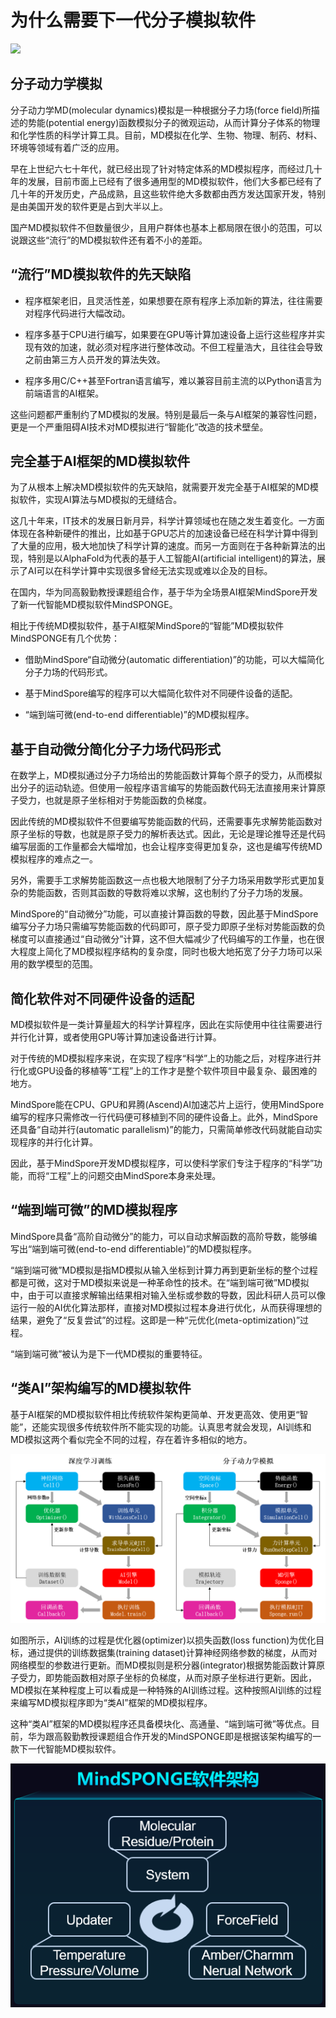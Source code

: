 # 为什么需要下一代分子模拟软件

<a href="https://gitee.com/mindspore/docs/blob/master/docs/mindsponge/docs/source_zh_cn/mindsponge/why.md" target="_blank"><img src="https://mindspore-website.obs.cn-north-4.myhuaweicloud.com/website-images/master/resource/_static/logo_source.png"></a>

## 分子动力学模拟

分子动力学MD(molecular dynamics)模拟是一种根据分子力场(force field)所描述的势能(potential energy)函数模拟分子的微观运动，从而计算分子体系的物理和化学性质的科学计算工具。目前，MD模拟在化学、生物、物理、制药、材料、环境等领域有着广泛的应用。

早在上世纪六七十年代，就已经出现了针对特定体系的MD模拟程序，而经过几十年的发展，目前市面上已经有了很多通用型的MD模拟软件，他们大多都已经有了几十年的开发历史，产品成熟，且这些软件绝大多数都由西方发达国家开发，特别是由美国开发的软件更是占到大半以上。

国产MD模拟软件不但数量很少，且用户群体也基本上都局限在很小的范围，可以说跟这些“流行”的MD模拟软件还有着不小的差距。

## “流行”MD模拟软件的先天缺陷

- 程序框架老旧，且灵活性差，如果想要在原有程序上添加新的算法，往往需要对程序代码进行大幅改动。

- 程序多基于CPU进行编写，如果要在GPU等计算加速设备上运行这些程序并实现有效的加速，就必须对程序进行整体改动。不但工程量浩大，且往往会导致之前由第三方人员开发的算法失效。

- 程序多用C/C++甚至Fortran语言编写，难以兼容目前主流的以Python语言为前端语言的AI框架。

这些问题都严重制约了MD模拟的发展。特别是最后一条与AI框架的兼容性问题，更是一个严重阻碍AI技术对MD模拟进行“智能化”改造的技术壁垒。

## 完全基于AI框架的MD模拟软件

为了从根本上解决MD模拟软件的先天缺陷，就需要开发完全基于AI框架的MD模拟软件，实现AI算法与MD模拟的无缝结合。

这几十年来，IT技术的发展日新月异，科学计算领域也在随之发生着变化。一方面体现在各种新硬件的推出，比如基于GPU芯片的加速设备已经在科学计算中得到了大量的应用，极大地加快了科学计算的速度。而另一方面则在于各种新算法的出现，特别是以AlphaFold为代表的基于人工智能AI(artificial intelligent)的算法，展示了AI可以在科学计算中实现很多曾经无法实现或难以企及的目标。

在国内，华为同高毅勤教授课题组合作，基于华为全场景AI框架MindSpore开发了新一代智能MD模拟软件MindSPONGE。

相比于传统MD模拟软件，基于AI框架MindSpore的“智能”MD模拟软件MindSPONGE有几个优势：

- 借助MindSpore“自动微分(automatic differentiation)”的功能，可以大幅简化分子力场的代码形式。

- 基于MindSpore编写的程序可以大幅简化软件对不同硬件设备的适配。

- “端到端可微(end-to-end differentiable)”的MD模拟程序。

## 基于自动微分简化分子力场代码形式

在数学上，MD模拟通过分子力场给出的势能函数计算每个原子的受力，从而模拟出分子的运动轨迹。但使用一般程序语言编写的势能函数代码无法直接用来计算原子受力，也就是原子坐标相对于势能函数的负梯度。

因此传统的MD模拟软件不但要编写势能函数的代码，还需要事先求解势能函数对原子坐标的导数，也就是原子受力的解析表达式。因此，无论是理论推导还是代码编写层面的工作量都会大幅增加，也会让程序变得更加复杂，这也是编写传统MD模拟程序的难点之一。

另外，需要手工求解势能函数这一点也极大地限制了分子力场采用数学形式更加复杂的势能函数，否则其函数的导数将难以求解，这也制约了分子力场的发展。

MindSpore的“自动微分”功能，可以直接计算函数的导数，因此基于MindSpore编写分子力场只需编写势能函数的代码即可，原子受力即原子坐标对势能函数的负梯度可以直接通过“自动微分”计算，这不但大幅减少了代码编写的工作量，也在很大程度上简化了MD模拟程序结构的复杂度，同时也极大地拓宽了分子力场可以采用的数学模型的范围。

## 简化软件对不同硬件设备的适配

MD模拟软件是一类计算量超大的科学计算程序，因此在实际使用中往往需要进行并行化计算，或者使用GPU等计算加速设备进行计算。

对于传统的MD模拟程序来说，在实现了程序“科学”上的功能之后，对程序进行并行化或GPU设备的移植等“工程”上的工作才是整个软件项目中最复杂、最困难的地方。

MindSpore能在CPU、GPU和昇腾(Ascend)AI加速芯片上运行，使用MindSpore编写的程序只需修改一行代码便可移植到不同的硬件设备上。此外，MindSpore还具备“自动并行(automatic parallelism)”的能力，只需简单修改代码就能自动实现程序的并行化计算。

因此，基于MindSpore开发MD模拟程序，可以使科学家们专注于程序的“科学”功能，而将“工程”上的问题交由MindSpore本身来处理。

## “端到端可微”的MD模拟程序

MindSpore具备“高阶自动微分”的能力，可以自动求解函数的高阶导数，能够编写出“端到端可微(end-to-end differentiable)”的MD模拟程序。

“端到端可微”MD模拟是指MD模拟从输入坐标到计算力再到更新坐标的整个过程都是可微，这对于MD模拟来说是一种革命性的技术。在“端到端可微”MD模拟中，由于可以直接求解输出结果相对输入坐标或参数的导数，因此科研人员可以像运行一般的AI优化算法那样，直接对MD模拟过程本身进行优化，从而获得理想的结果，避免了“反复尝试”的过程。这即是一种“元优化(meta-optimization)”过程。

“端到端可微”被认为是下一代MD模拟的重要特征。

## “类AI”架构编写的MD模拟软件

基于AI框架的MD模拟软件相比传统软件架构更简单、开发更高效、使用更“智能”，还能实现很多传统软件所不能实现的功能。认真思考就会发现，AI训练和MD模拟这两个看似完全不同的过程，存在着许多相似的地方。

![类AI分子模拟](./images/simulation.png)

如图所示，AI训练的过程是优化器(optimizer)以损失函数(loss function)为优化目标，通过提供的训练数据集(training dataset)计算神经网络参数的梯度，从而对网络模型的参数进行更新。而MD模拟则是积分器(integrator)根据势能函数计算原子受力，即势能函数相对原子坐标的负梯度，从而对原子坐标进行更新。因此，MD模拟在某种程度上可以看成是一种特殊的AI训练过程。这种按照AI训练的过程来编写MD模拟程序即为“类AI”框架的MD模拟程序。

这种“类AI”框架的MD模拟程序还具备模块化、高通量、“端到端可微”等优点。目前，华为跟高毅勤教授课题组合作开发的MindSPONGE即是根据该架构编写的一款下一代智能MD模拟软件。

![mindsponge](./images/mindsponge_software.png)
